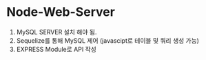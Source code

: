 # Node-Web-Server
1. MySQL SERVER 설치 해야 됨.
2. Sequelize를 통해 MySQL 제어 (javascipt로 테이블 및 쿼리 생성 가능)
3. EXPRESS Module로 API 작성

